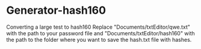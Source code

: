 # Generator-hash160
Converting a large test to hash160
Replace "Documents/txtEditor/qwe.txt" with the path to your password file and "Documents/txtEditor/hash160" with the path to the folder where you want to save the hash.txt file with hashes.
